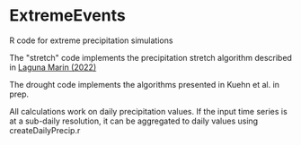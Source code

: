 # ExtremeEvents
R code for extreme precipitation simulations

The "stretch" code implements the precipitation stretch algorithm described in [Laguna Marin (2022)](https://stud.epsilon.slu.se/18471/3/Laguna-Marin-c-20230119.pdf)

The drought code implements the algorithms presented in Kuehn et al. in prep.

All calculations work on daily precipitation values. If the input time series is at a sub-daily resolution, it can be aggregated to daily values using createDailyPrecip.r
